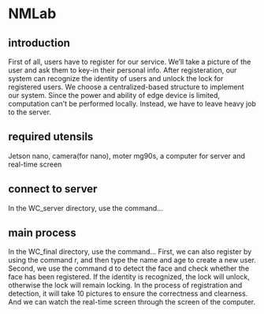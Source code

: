 # NMLab
## introduction
First of all, users have to register for our service. We’ll take a picture of the user and ask them to key-in their personal info. 
After registeration, our system can recognize the identity of users and unlock the lock for registered users.
We choose a centralized-based structure to implement our system. Since the power and ability of edge device is limited, computation can’t be performed locally. Instead, we have to leave heavy job to the server. 

## required utensils
Jetson nano, camera(for nano), moter mg90s, a computer for server and real-time screen

## connect to server
In the WC_server directory, use the command...

## main process
In the WC_final directory, use the command...
First, we can also register by using the command r, and then type the name and age to create a new user.
Second, we use the command d to detect the face and check whether the face has been registered. If the identity is recognized, the lock will unlock, otherwise the lock will remain locking.
In the process of registration and detection, it will take 10 pictures to ensure the correctness and clearness. And we can watch the real-time screen through the screen of the computer.
